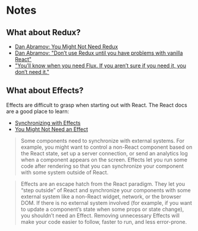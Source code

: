 # Notes

## What about Redux?

- [Dan Abramov: You Might Not Need Redux](https://medium.com/@dan_abramov/you-might-not-need-redux-be46360cf367)
- [Dan Abramov: "Don’t use Redux until you have problems with vanilla React"](https://twitter.com/dan_abramov/status/699241546248536064?s=20)
- ["You’ll know when you need Flux. If you aren’t sure if you need it, you don’t need it."](https://github.com/petehunt/react-howto#learning-flux)

## What about Effects?

Effects are difficult to grasp when starting out with React. The React docs are a good place to learn:

- [Synchronizing with Effects](https://react.dev/learn/synchronizing-with-effects)
- [You Might Not Need an Effect](https://react.dev/learn/you-might-not-need-an-effect)

> Some components need to synchronize with external systems. For example, you might want to control a non-React component based on the React state, set up a server connection, or send an analytics log when a component appears on the screen. Effects let you run some code after rendering so that you can synchronize your component with some system outside of React.

> Effects are an escape hatch from the React paradigm. They let you “step outside” of React and synchronize your components with some external system like a non-React widget, network, or the browser DOM. If there is no external system involved (for example, if you want to update a component’s state when some props or state change), you shouldn’t need an Effect. Removing unnecessary Effects will make your code easier to follow, faster to run, and less error-prone.
